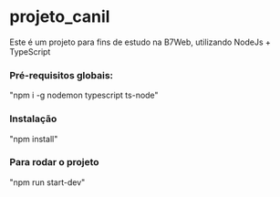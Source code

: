 # projeto_canil
Este é um projeto para fins de estudo na B7Web, utilizando NodeJs + TypeScript


### Pré-requisitos globais: 

"npm i -g nodemon typescript ts-node"

### Instalação 

"npm install"

### Para rodar o projeto

"npm run start-dev"
